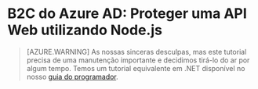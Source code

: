 <properties
    pageTitle="B2C do Azure AD: Proteger uma API Web utilizando Node.js | Microsoft Azure"
    description="Como criar uma API Web de Node.js que aceita tokens de um inquilino do B2C"
    services="active-directory-b2c"
    documentationCenter=""
    authors="brandwe"
    manager="msmbaldwin"
    editor=""/>

<tags
    ms.service="active-directory-b2c"
    ms.workload="identity"
    ms.tgt_pltfrm="na"
    ms.devlang="javascript"
    ms.topic="hero-article"
    ms.date="07/22/2016"
    ms.author="brandwe"/>

# B2C do Azure AD: Proteger uma API Web utilizando Node.js

> [AZURE.WARNING] As nossas sinceras desculpas, mas este tutorial precisa de uma manutenção importante e decidimos tirá-lo do ar por algum tempo.  Temos um tutorial equivalente em .NET disponível no nosso [guia do programador](active-directory-b2c-overview.md).



<!--HONumber=Aug16_HO1-->


